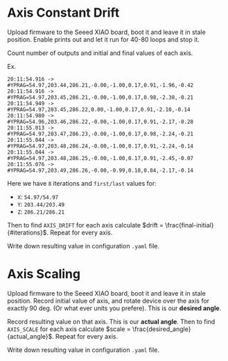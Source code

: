 # Axis Constant Drift

Upload firmware to the Seeed XIAO board, boot it and leave it in stale position.
Enable prints out and let it run for 40-80 loops and stop it.

Count number of outputs and initial and final values of each axis.

Ex.
  ```serial
  20:11:54.916 -> #YPRAG=54.97,203.44,286.21,-0.00,-1.00,0.17,0.91,-1.96,-0.42
  20:11:54.916 -> #YPRAG=54.97,203.45,286.21,-0.00,-1.00,0.17,0.98,-2.38,-0.21
  20:11:54.949 -> #YPRAG=54.97,203.45,286.22,0.00,-1.00,0.17,0.91,-2.10,-0.14
  20:11:54.980 -> #YPRAG=54.96,203.46,286.22,-0.00,-1.00,0.17,0.91,-2.17,-0.28
  20:11:55.013 -> #YPRAG=54.97,203.47,286.23,-0.00,-1.00,0.17,0.98,-2.24,-0.21
  20:11:55.044 -> #YPRAG=54.97,203.48,286.24,-0.00,-1.00,0.17,0.91,-2.24,-0.14
  20:11:55.044 -> #YPRAG=54.97,203.48,286.25,-0.00,-1.00,0.17,0.91,-2.45,-0.07
  20:11:55.076 -> #YPRAG=54.97,203.49,286.26,-0.00,-0.99,0.18,0.84,-2.17,-0.14
  ```

  Here we have `8` iterations and `first/last` values for: 
  - `X`: `54.97/54.97`
  - `Y`: `203.44/203.49`
  - `Z`: `286.21/286.21`

Then to find `AXIS_DRIFT` for each axis calculate $drift = \frac{final-initial}{#iterations}$.
Repeat for every axis. 

Write down resulting value in configuration `.yaml` file.

# Axis Scaling

Upload firmware to the Seeed XIAO board, boot it and leave it in stale position.
Record initial value of axis, and rotate device over the axis for exactly 90 deg. (Or what ever units you prefere). This is our **desired angle**.

Record resulting value on that axis. This is our **actual angle**.
Then to find `AXIS_SCALE` for each axis calculate $scale = \frac{desired_angle}{actual_angle}$.
Repeat for every axis. 

Write down resulting value in configuration `.yaml` file.




